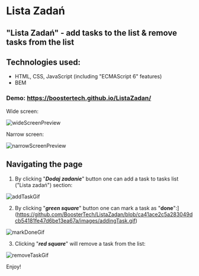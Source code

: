 # Lista Zadań
## "Lista Zadań" - add tasks to the list & remove tasks from the list
## Technologies used:
- HTML, CSS, JavaScript (including "ECMAScript 6" features)
- BEM
### Demo: https://boostertech.github.io/ListaZadan/
Wide screen:

![wideScreenPreview](https://github.com/BoosterTech/ListaZadan/blob/main/images/previewPC.png)

Narrow screen:

![narrowScreenPreview](https://github.com/BoosterTech/ListaZadan/blob/main/images/previewMobile.png)

## Navigating the page
1. By clicking "***Dodaj zadanie***" button one can add a task to tasks list ("Lista zadań") section:

![addTaskGif](https://github.com/BoosterTech/ListaZadan/blob/main/images/addingTask.gif)

2. By clicking "***green square***" button one can mark a task as "**done**":](https://github.com/BoosterTech/ListaZadan/blob/ca41ace2c5a283049dcb54181fe47d6be13ea67a/images/addingTask.gif)

![markDoneGif](https://github.com/BoosterTech/ListaZadan/blob/main/images/markingTaskDone.gif)

3. Clicking "***red square***" will remove a task from the list:

![removeTaskGif](https://github.com/BoosterTech/ListaZadan/blob/main/images/removingTask.gif)

Enjoy!
